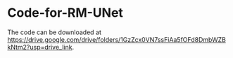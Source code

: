 # Code-for-RM-UNet
The code can be downloaded at https://drive.google.com/drive/folders/1GzZcx0VN7ssFiAa5fOFd8DmbWZBkNtm2?usp=drive_link.
